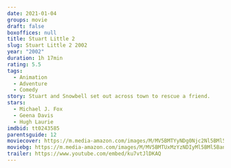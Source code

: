 ```yaml
---
date: 2021-01-04
groups: movie
draft: false
boxoffices: null
title: Stuart Little 2
slug: Stuart Little 2 2002
year: "2002"
duration: 1h 17min
rating: 5.5
tags:
  - Animation
  - Adventure
  - Comedy
story: Stuart and Snowbell set out across town to rescue a friend.
stars:
  - Michael J. Fox
  - Geena Davis
  - Hugh Laurie
imdbid: tt0243585
parentsguide: 12
moviecover: https://m.media-amazon.com/images/M/MV5BMTYyNDg0Njc2Nl5BMl5BanBnXkFtZTYwMDc3NzQ3._V1_FMjpg_UX400_.jpg
moviebg: https://m.media-amazon.com/images/M/MV5BMTUxMzYzNDIyMl5BMl5BanBnXkFtZTYwNTE3NzQ3._V1_FMjpg_UX485_.jpg
trailer: https://www.youtube.com/embed/ku7vtJlDKAQ
---
```

